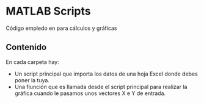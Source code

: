 # MATLAB Scripts

Código empledo en para cálculos y gráficas

## Contenido
En cada carpeta hay:
- Un script principal que importa los datos de una hoja Excel donde debes poner la tuya. 
- Una fiunción que es llamada desde el script principal para realizar la gráfica cuando le pasamos unos vectores X e Y de entrada.
